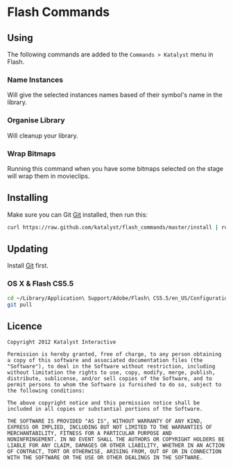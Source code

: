 Flash Commands
==============

Using
-----

The following commands are added to the `Commands > Katalyst` menu in Flash.

### Name Instances

Will give the selected instances names based of their symbol's name in the library.

### Organise Library

Will cleanup your library.

### Wrap Bitmaps

Running this command when you have some bitmaps selected on the stage will wrap them in movieclips.

Installing
----------

Make sure you can Git [Git](http://git-scm.com/) installed, then run this:

```bash
curl https://raw.github.com/katalyst/flash_commands/master/install | ruby
```

Updating
--------

Install [Git](http://git-scm.com/) first.

### OS X & Flash CS5.5

```bash
cd ~/Library/Application\ Support/Adobe/Flash\ CS5.5/en_US/Configuration/Commands/Katalyst
git pull
```

Licence
-------

    Copyright 2012 Katalyst Interactive

    Permission is hereby granted, free of charge, to any person obtaining
    a copy of this software and associated documentation files (the
    "Software"), to deal in the Software without restriction, including
    without limitation the rights to use, copy, modify, merge, publish,
    distribute, sublicense, and/or sell copies of the Software, and to
    permit persons to whom the Software is furnished to do so, subject to
    the following conditions:

    The above copyright notice and this permission notice shall be
    included in all copies or substantial portions of the Software.

    THE SOFTWARE IS PROVIDED "AS IS", WITHOUT WARRANTY OF ANY KIND,
    EXPRESS OR IMPLIED, INCLUDING BUT NOT LIMITED TO THE WARRANTIES OF
    MERCHANTABILITY, FITNESS FOR A PARTICULAR PURPOSE AND
    NONINFRINGEMENT. IN NO EVENT SHALL THE AUTHORS OR COPYRIGHT HOLDERS BE
    LIABLE FOR ANY CLAIM, DAMAGES OR OTHER LIABILITY, WHETHER IN AN ACTION
    OF CONTRACT, TORT OR OTHERWISE, ARISING FROM, OUT OF OR IN CONNECTION
    WITH THE SOFTWARE OR THE USE OR OTHER DEALINGS IN THE SOFTWARE.
